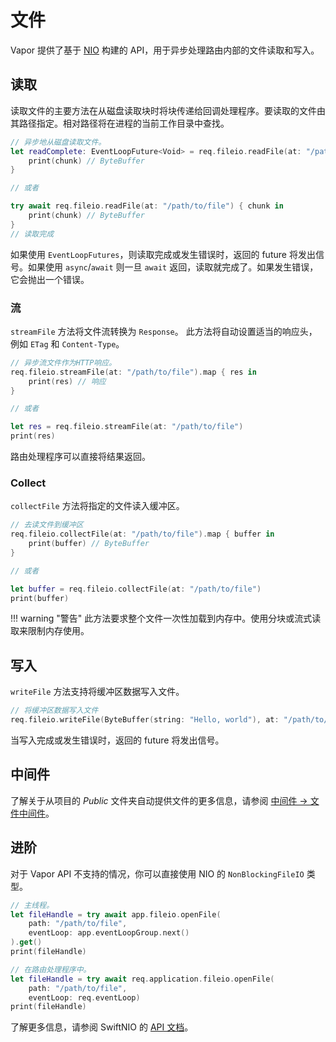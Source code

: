 # 文件

Vapor 提供了基于 [NIO](https://apple.github.io/swift-nio/docs/current/NIOPosix/Structs/NonBlockingFileIO.html) 构建的 API，用于异步处理路由内部的文件读取和写入。

## 读取

读取文件的主要方法在从磁盘读取块时将块传递给回调处理程序。要读取的文件由其路径指定。相对路径将在进程的当前工作目录中查找。

```swift
// 异步地从磁盘读取文件。
let readComplete: EventLoopFuture<Void> = req.fileio.readFile(at: "/path/to/file") { chunk in
    print(chunk) // ByteBuffer
}

// 或者

try await req.fileio.readFile(at: "/path/to/file") { chunk in
    print(chunk) // ByteBuffer
}
// 读取完成
```

如果使用 `EventLoopFutures`，则读取完成或发生错误时，返回的 future 将发出信号。如果使用 `async`/`await` 则一旦 `await` 返回，读取就完成了。如果发生错误，它会抛出一个错误。

### 流

`streamFile` 方法将文件流转换为 `Response`。 此方法将自动设置适当的响应头，例如 `ETag` 和 `Content-Type`。

```swift
// 异步流文件作为HTTP响应。
req.fileio.streamFile(at: "/path/to/file").map { res in
    print(res) // 响应
}

// 或者

let res = req.fileio.streamFile(at: "/path/to/file")
print(res)

```

路由处理程序可以直接将结果返回。

### Collect 

`collectFile` 方法将指定的文件读入缓冲区。

```swift
// 去读文件到缓冲区
req.fileio.collectFile(at: "/path/to/file").map { buffer in 
    print(buffer) // ByteBuffer
}

// 或者

let buffer = req.fileio.collectFile(at: "/path/to/file")
print(buffer)
```

!!! warning "警告"
    此方法要求整个文件一次性加载到内存中。使用分块或流式读取来限制内存使用。

## 写入

`writeFile` 方法支持将缓冲区数据写入文件。

```swift
// 将缓冲区数据写入文件
req.fileio.writeFile(ByteBuffer(string: "Hello, world"), at: "/path/to/file")
```

当写入完成或发生错误时，返回的 future 将发出信号。

## 中间件

了解关于从项目的 _Public_ 文件夹自动提供文件的更多信息，请参阅 [中间件 → 文件中间件](middleware.zh.md#file-middleware)。

## 进阶

对于 Vapor API 不支持的情况，你可以直接使用 NIO 的 `NonBlockingFileIO` 类型。

```swift
// 主线程。
let fileHandle = try await app.fileio.openFile(
    path: "/path/to/file", 
    eventLoop: app.eventLoopGroup.next()
).get()
print(fileHandle)

// 在路由处理程序中。
let fileHandle = try await req.application.fileio.openFile(
    path: "/path/to/file", 
    eventLoop: req.eventLoop)
print(fileHandle)
```

了解更多信息，请参阅 SwiftNIO 的 [API 文档](https://apple.github.io/swift-nio/docs/current/NIOPosix/Structs/NonBlockingFileIO.html)。

